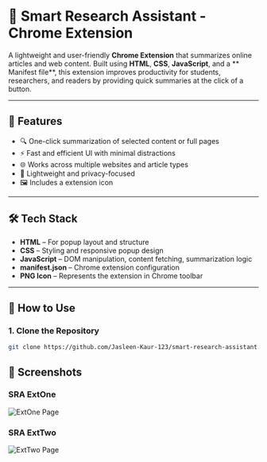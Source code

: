 # 🧠 Smart Research Assistant - Chrome Extension

A lightweight and user-friendly **Chrome Extension** that summarizes online articles and web content. Built using **HTML**, **CSS**, **JavaScript**, and a ** Manifest file**, this extension improves productivity for students, researchers, and readers by providing quick summaries at the click of a button.

---

## 🌟 Features

- 🔍 One-click summarization of selected content or full pages  
- ⚡ Fast and efficient UI with minimal distractions  
- 🌐 Works across multiple websites and article types  
- 🧠 Lightweight and privacy-focused  
- 🖼️ Includes a extension icon

---

## 🛠️ Tech Stack

- **HTML** – For popup layout and structure  
- **CSS** – Styling and responsive popup design  
- **JavaScript** – DOM manipulation, content fetching, summarization logic  
- **manifest.json** – Chrome extension configuration  
- **PNG Icon** – Represents the extension in Chrome toolbar  

---

## 🚀 How to Use

### 1. Clone the Repository
```bash
git clone https://github.com/Jasleen-Kaur-123/smart-research-assistant.git
````

## 📸 Screenshots

### SRA ExtOne
![ExtOne Page](./Screenshots/ExtOne.png)

### SRA ExtTwo
![ExtTwo Page](./Screenshots/ExtTwo.png)






